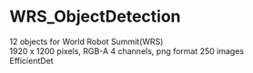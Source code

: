 # WRS_ObjectDetection

12 objects for World Robot Summit(WRS)    
1920 x 1200 pixels, RGB-A 4 channels, png format 250 images    
EfficientDet
